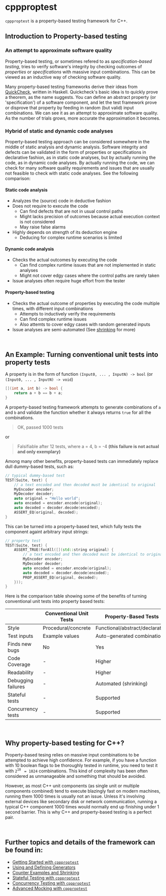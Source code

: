 # cppproptest

`cppproptest` is a property-based testing framework for C++. 

## Introduction to Property-based testing

### An attempt to approximate software quality 

Property-based testing, or sometimes refered to as *specification-based testing*, tries to verify software's integrity by checking outcomes of *properties* or *specifications* with massive input combinations. This can be viewed as an inductive way of checking software quality. 

Many property-based testing frameworks derive their ideas from [QuickCheck](https://en.wikipedia.org/wiki/QuickCheck), written in Haskell. Quickcheck's basic idea is to quickly prove a theorem, as the name suggests. You can define an abstract property (or 'specification') of a software component, and let the test framework prove or disprove that property by feeding in random (but valid) input combinations. We can see it as an attempt to approximate software quality. As the number of trials grows, more accurate the approximation it becomes.

### Hybrid of static and dynamic code analyses

Property-based testing approach can be considered somewhere in the middle of static analysis and dynamic analysis. Software integrity and defects can be validated in the form of properties or specifications in declarative fashion, as in static code analyses, but by actually running the code, as in dynamic code analyses. By actually running the code, we can check for many software quality requirements and issues that are usually not feasible to check with static code analyses. See the following comparison:

#### Static code analysis

* Analyzes the (source) code in deductive fashion
* Does not require to execute the code
  * Can find defects that are not in usual control paths
  * Might lacks precision of outcomes because actual execution context is not considered
  * May raise false alarms
* Highly depends on strength of its deduction engine
  * Deducing for complex runtime scenarios is limited

#### Dynamic code analysis

* Checks the actual outcomes by executing the code
  * Can find complex runtime issues that are not implemented in static analyses
  * Might not cover edgy cases where the control paths are rarely taken
* Issue analyses often require huge effort from the tester 

#### Property-based testing

* Checks the actual outcome of properties by executing the code multiple times, with different input combinations
  * Attempts to inductively verify the requirements
  * Can find complex runtime issues
  * Also attemts to cover edgy cases with random generated inputs
* Issue analyses are semi-automated (See [shrinking](doc/Shrinking.md) for more)


&nbsp;

## An Example: Turning conventional unit tests into property tests

A property is in the form of function `(Input0, ... , InputN) -> bool` (or `(Input0, ... , InputN) -> void`)

```cpp
[](int a, int b) -> bool {
    return a + b == b + a;
}
```

A property-based testing framework attempts to generate combinations of `a` and `b` and validate the function whether it always returns `true` for all the combinations. 

> OK, passed 1000 tests

or 

> Falsifiable after 12 tests, where
>   a = 4,
>   b = -4 **(this failure is not actual and only exemplary)**

Among many other benefits, property-based tests can immediately replace dull dummy-based tests, such as:

```cpp
// typical dummy-based test 
TEST(Suite, test) {
    // a text encoded and then decoded must be identical to original
    MyEncoder encoder;
    MyDecoder decoder;    
    auto original = "Hello world";
    auto encoded = encoder.encode(original);
    auto decoded = decoder.decode(encoded);
    ASSERT_EQ(original, decoded);
}
```

This can be turned into a property-based test, which fully tests the component againt arbitrary input strings:

```cpp
// property test 
TEST(Suite, test) {
    ASSERT_TRUE(forAll([](std::string original) {
        // a text encoded and then decoded must be identical to original
        MyEncoder encoder;
        MyDecoder decoder;    
        auto encoded = encoder.encode(original);
        auto decoded = decoder.decode(encoded);
        PROP_ASSERT_EQ(original, decoded);
    }));
}
```

Here is the comparison table showing some of the benefits of turning conventional unit tests into property based tests:


|                   | Conventional Unit Tests   | **Property-Based Tests**     |
| ----------------- |---------------------------| ---------------------------- |
| Style             | Procedural/concrete       | Functional/abstract/declarative|
| Test inputs       | Example values            | Auto-generated combinations  |
| Finds new bugs    | No                        | Yes                          |
| Code Coverage     | -                         | Higher                       |
| Readability       | -                         | Higher                       |
| Debugging failures| -                         | Automated (shrinking)        |
| Stateful tests    | -                         | Supported                    |
| Concurrency tests | -                         | Supported                    |

&nbsp;

## Why property-based testing for C++?

Property-based tesing relies on massive input combinations to be attempted to achieve high confidence. 
For example, if you have a function with 10 boolean flags to be thoroughly tested in runtime, you need to test it with `2`<sup>`10`</sup> ` = 1024` combinations. This kind of complexity has been often considered as unmanageable and something that should be avoided. 

However, as most C++ unit components (as single unit or multiple components combined) tend to execute blazingly fast on modern machines, running them 1000 times is usually not an issue. Unless it's involving external devices like secondary disk or network communication, running a typical C++ component 1000 times would normally end up finishing under 1 second barrier. This is why C++ and property-based testing is a perfect pair.


&nbsp;

## Further topics and details of the framework can be found in:

* [Getting Started with `cppproptest`](doc/GettingStarted.md)
* [Using and Defining Generators](doc/Generators.md)
* [Counter Examples and Shrinking](doc/Shrinking.md)
* [Stateful Testing with `cppproptest`](doc/StatefulTesting.md)
* [Concurrency Testing with `cppproptest`](doc/ConcurrencyTesting.md)
* [Advanced Mocking with `cppproptest`](doc/Mocking.md)

